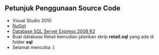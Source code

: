 ## Petunjuk Penggunaan Source Code

* Visual Studio 2010
* <a href="http://coding4ever.wordpress.com/2014/03/11/nuget/" target="_blank">NuGet</a>
* <a href="http://www.microsoft.com/en-us/download/details.aspx?id=30438" target="-blank">Database SQL Server Express 2008 R2</a>
* Buat database Retail kemudian jalankan skrip **retail.sql** yang ada di folder **sql**
* Selamat mencoba :)